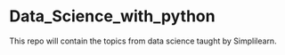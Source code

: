 # Data_Science_with_python
This repo will contain the topics from data science taught by Simplilearn.
